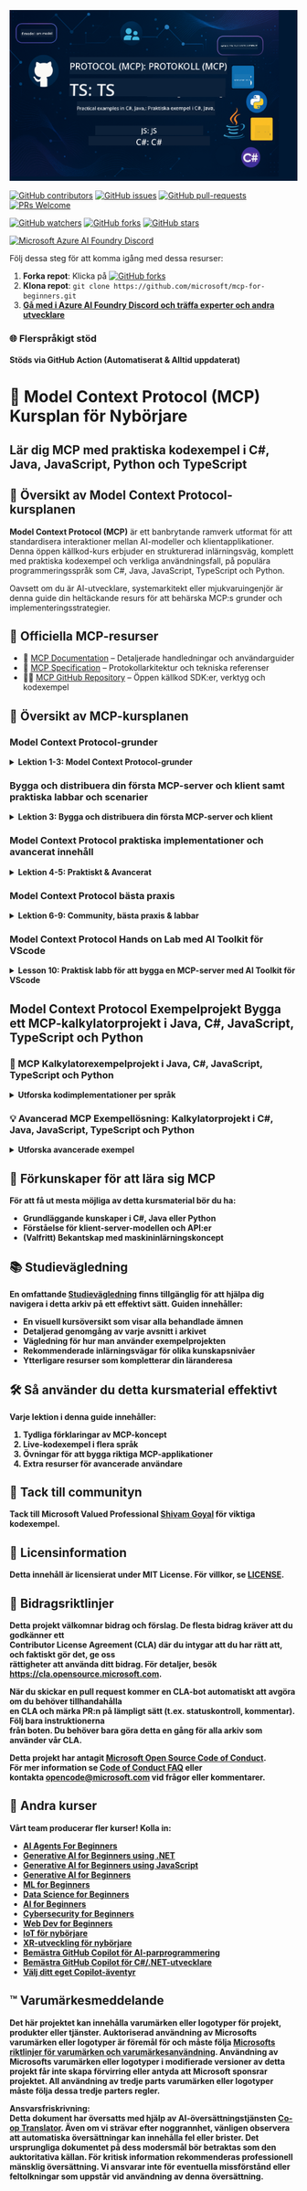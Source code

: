 <!--
CO_OP_TRANSLATOR_METADATA:
{
  "original_hash": "292f96c64f54ba097daea9598111ed82",
  "translation_date": "2025-07-02T05:37:34+00:00",
  "source_file": "README.md",
  "language_code": "sv"
}
-->
![MCP-for-beginners](../../translated_images/mcp-beginners.2ce2b317996369ff66c5b72e25eff9d4288ab2741fc70c0b4e523d1ae1e249fd.sv.png) 

[![GitHub contributors](https://img.shields.io/github/contributors/microsoft/mcp-for-beginners.svg)](https://GitHub.com/microsoft/mcp-for-beginners/graphs/contributors)
[![GitHub issues](https://img.shields.io/github/issues/microsoft/mcp-for-beginners.svg)](https://GitHub.com/microsoft/mcp-for-beginners/issues)
[![GitHub pull-requests](https://img.shields.io/github/issues-pr/microsoft/mcp-for-beginners.svg)](https://GitHub.com/microsoft/mcp-for-beginners/pulls)
[![PRs Welcome](https://img.shields.io/badge/PRs-welcome-brightgreen.svg?style=flat-square)](http://makeapullrequest.com)

[![GitHub watchers](https://img.shields.io/github/watchers/microsoft/mcp-for-beginners.svg?style=social&label=Watch)](https://GitHub.com/microsoft/mcp-for-beginners/watchers)
[![GitHub forks](https://img.shields.io/github/forks/microsoft/mcp-for-beginners.svg?style=social&label=Fork)](https://GitHub.com/microsoft/mcp-for-beginners/fork)
[![GitHub stars](https://img.shields.io/github/stars/microsoft/mcp-for-beginners?style=social&label=Star)](https://GitHub.com/microsoft/mcp-for-beginners/stargazers)


[![Microsoft Azure AI Foundry Discord](https://dcbadge.limes.pink/api/server/ByRwuEEgH4)](https://discord.com/invite/ByRwuEEgH4)

Följ dessa steg för att komma igång med dessa resurser:
1. **Forka repot**: Klicka på [![GitHub forks](https://img.shields.io/github/forks/microsoft/mcp-for-beginners.svg?style=social&label=Fork)](https://GitHub.com/microsoft/mcp-for-beginners/fork)
2. **Klona repot**:   `git clone https://github.com/microsoft/mcp-for-beginners.git`
3. [**Gå med i Azure AI Foundry Discord och träffa experter och andra utvecklare**](https://discord.com/invite/ByRwuEEgH4)


### 🌐 Flerspråkigt stöd

#### Stöds via GitHub Action (Automatiserat & Alltid uppdaterat)

# 🚀 Model Context Protocol (MCP) Kursplan för Nybörjare

## **Lär dig MCP med praktiska kodexempel i C#, Java, JavaScript, Python och TypeScript**

## 🧠 Översikt av Model Context Protocol-kursplanen

**Model Context Protocol (MCP)** är ett banbrytande ramverk utformat för att standardisera interaktioner mellan AI-modeller och klientapplikationer. Denna öppen källkod-kurs erbjuder en strukturerad inlärningsväg, komplett med praktiska kodexempel och verkliga användningsfall, på populära programmeringsspråk som C#, Java, JavaScript, TypeScript och Python.

Oavsett om du är AI-utvecklare, systemarkitekt eller mjukvaruingenjör är denna guide din heltäckande resurs för att behärska MCP:s grunder och implementeringsstrategier.

## 🔗 Officiella MCP-resurser

- 📘 [MCP Documentation](https://modelcontextprotocol.io/) – Detaljerade handledningar och användarguider  
- 📜 [MCP Specification](https://spec.modelcontextprotocol.io/) – Protokollarkitektur och tekniska referenser  
- 🧑‍💻 [MCP GitHub Repository](https://github.com/modelcontextprotocol) – Öppen källkod SDK:er, verktyg och kodexempel  

## 🧭 Översikt av MCP-kursplanen

### Model Context Protocol-grunder  
<details>
  <summary><strong> Lektion 1-3: Model Context Protocol-grunder</strong></summary>

- **00. Introduktion till MCP**  
  Översikt av Model Context Protocol och dess betydelse i AI-flöden. [Läs mer](./00-Introduction/README.md)
- **01. Kärnbegrepp förklarade**  
  Djupgående genomgång av MCP:s kärnbegrepp. [Läs mer](./01-CoreConcepts/README.md)
- **02. Säkerhet i MCP**  
  Säkerhetshot och bästa praxis. [Läs mer](./02-Security/README.md)
- **03. Kom igång med MCP**  
  Miljöinställning, grundläggande servrar/klienter, integration. [Läs mer](./03-GettingStarted/README.md)
</details>

### Bygga och distribuera din första MCP-server och klient samt praktiska labbar och scenarier  
<details>
  <summary><strong> Lektion 3: Bygga och distribuera din första MCP-server och klient</strong></summary>

- **3.1. Första servern** – [Guide](./03-GettingStarted/01-first-server/README.md)
- **3.2. Första klienten** – [Guide](./03-GettingStarted/02-client/README.md)
- **3.3. Klient med LLM** – [Guide](./03-GettingStarted/03-llm-client/README.md)
- **3.4. Använda en server med Visual Studio Code** – [Guide](./03-GettingStarted/04-vscode/README.md)
- **3.5. Skapa en server med SSE** – [Guide](./03-GettingStarted/05-sse-server/README.md)
- **3.6. HTTP Streaming** – [Guide](./03-GettingStarted/06-http-streaming/README.md)
- **3.7. Använd AI Toolkit** – [Guide](./03-GettingStarted/07-aitk/README.md)
- **3.8. Testa din server** – [Guide](./03-GettingStarted/08-testing/README.md)
- **3.9. Distribuera din server** – [Guide](./03-GettingStarted/09-deployment/README.md)
</details>

### Model Context Protocol praktiska implementationer och avancerat innehåll  
<details>
  <summary><strong> Lektion 4-5: Praktiskt & Avancerat</strong></summary>

- **04. Praktisk implementation**  
  SDK:er, felsökning, testning, återanvändbara promptmallar. [Läs mer](./04-PracticalImplementation/README.md)
- **05. Avancerade ämnen inom MCP**  
  Multimodal AI, skalning, företagsanvändning. [Läs mer](./05-AdvancedTopics/README.md)
- **5.1. MCP-integration med Azure** – [Guide](./05-AdvancedTopics/mcp-integration/README.md)
- **5.2. Multimodalitet** – [Guide](./05-AdvancedTopics/mcp-multi-modality/README.md)
- **5.3. MCP OAuth2-demo** – [Guide](./05-AdvancedTopics/mcp-oauth2-demo/README.md)
- **5.4. Root Contexts** – [Guide](./05-AdvancedTopics/mcp-root-contexts/README.md)
- **5.5. Routing** – [Guide](./05-AdvancedTopics/mcp-routing/README.md)
- **5.6. Sampling** – [Guide](./05-AdvancedTopics/mcp-sampling/README.md)
- **5.7. Skalning** – [Guide](./05-AdvancedTopics/mcp-scaling/README.md)
- **5.8. Säkerhet** – [Guide](./05-AdvancedTopics/mcp-security/README.md)
- **5.9. Web Search MCP** – [Guide](./05-AdvancedTopics/web-search-mcp/README.md)
- **5.10. Realtidsströmning** – [Guide](./05-AdvancedTopics/mcp-realtimestreaming/README.md)
- **5.11. Realtids webbsökning** – [Guide](./05-AdvancedTopics/mcp-realtimesearch/README.md)
- **5.12. Entra ID-autentisering för Model Context Protocol-servrar** – [Guide](./05-AdvancedTopics/mcp-security-entra/README.md)
</details>

### Model Context Protocol bästa praxis  
<details>
  <summary><strong> Lektion 6-9: Community, bästa praxis & labbar</strong></summary>
- **06. Community Contributions** – [Guide](./06-CommunityContributions/README.md)
- **07. Insights from Early Adoption** – [Guide](./07-LessonsFromEarlyAdoption/README.md)
- **08. Best Practices for MCP** – [Guide](./08-BestPractices/README.md)
- **09. MCP Case Studies** – [Guide](./09-CaseStudy/README.md)
</details>

### Model Context Protocol Hands on Lab med AI Toolkit för VScode
<details>
  <summary><strong>Lesson 10: Praktisk labb för att bygga en MCP-server med AI Toolkit för VScode </summary>
    
- **10. Effektivisera AI-arbetsflöden: Bygga en MCP-server med AI Toolkit** – [Hands On Lab](./10-StreamliningAIWorkflowsBuildingAnMCPServerWithAIToolkit/README.md)
</details>

## Model Context Protocol Exempelprojekt Bygga ett MCP-kalkylatorprojekt i Java, C#, JavaScript, TypeScript och Python

### 🧮 MCP Kalkylatorexempelprojekt i Java, C#, JavaScript, TypeScript och Python
<details>
  <summary><strong>Utforska kodimplementationer per språk</strong></summary>

  - [C# MCP Server Example](./03-GettingStarted/samples/csharp/README.md)
  - [Java MCP Calculator](./03-GettingStarted/samples/java/calculator/README.md)
  - [JavaScript MCP Demo](./03-GettingStarted/samples/javascript/README.md)
  - [Python MCP Server](../../03-GettingStarted/samples/python/mcp_calculator_server.py)
  - [TypeScript MCP Example](./03-GettingStarted/samples/typescript/README.md)

</details>

### 💡 Avancerad MCP Exempellösning: Kalkylatorprojekt i C#, Java, JavaScript, TypeScript och Python
<details>
  <summary><strong>Utforska avancerade exempel</strong></summary>

  - [Advanced C# Sample](./04-PracticalImplementation/samples/csharp/README.md)
  - [Java Container App Example](./04-PracticalImplementation/samples/java/containerapp/README.md)
  - [JavaScript Advanced Sample](./04-PracticalImplementation/samples/javascript/README.md)
  - [Python Complex Implementation](../../04-PracticalImplementation/samples/python/mcp_sample.py)
  - [TypeScript Container Sample](./04-PracticalImplementation/samples/typescript/README.md)

</details>


## 🎯 Förkunskaper för att lära sig MCP

För att få ut mesta möjliga av detta kursmaterial bör du ha:

- Grundläggande kunskaper i C#, Java eller Python  
- Förståelse för klient-server-modellen och API:er  
- (Valfritt) Bekantskap med maskininlärningskoncept  

## 📚 Studievägledning

En omfattande [Studievägledning](./study_guide.md) finns tillgänglig för att hjälpa dig navigera i detta arkiv på ett effektivt sätt. Guiden innehåller:

- En visuell kursöversikt som visar alla behandlade ämnen  
- Detaljerad genomgång av varje avsnitt i arkivet  
- Vägledning för hur man använder exempelprojekten  
- Rekommenderade inlärningsvägar för olika kunskapsnivåer  
- Ytterligare resurser som kompletterar din läranderesa  

## 🛠️ Så använder du detta kursmaterial effektivt

Varje lektion i denna guide innehåller:

1. Tydliga förklaringar av MCP-koncept  
2. Live-kodexempel i flera språk  
3. Övningar för att bygga riktiga MCP-applikationer  
4. Extra resurser för avancerade användare  


## 🌟 Tack till communityn

Tack till Microsoft Valued Professional [Shivam Goyal](https://www.linkedin.com/in/shivam2003/) för viktiga kodexempel. 

## 📜 Licensinformation

Detta innehåll är licensierat under **MIT License**. För villkor, se [LICENSE](../../LICENSE).

## 🤝 Bidragsriktlinjer

Detta projekt välkomnar bidrag och förslag. De flesta bidrag kräver att du godkänner ett  
Contributor License Agreement (CLA) där du intygar att du har rätt att, och faktiskt gör det, ge oss  
rättigheter att använda ditt bidrag. För detaljer, besök <https://cla.opensource.microsoft.com>.

När du skickar en pull request kommer en CLA-bot automatiskt att avgöra om du behöver tillhandahålla  
en CLA och märka PR:n på lämpligt sätt (t.ex. statuskontroll, kommentar). Följ bara instruktionerna  
från boten. Du behöver bara göra detta en gång för alla arkiv som använder vår CLA.

Detta projekt har antagit [Microsoft Open Source Code of Conduct](https://opensource.microsoft.com/codeofconduct/).  
För mer information se [Code of Conduct FAQ](https://opensource.microsoft.com/codeofconduct/faq/) eller  
kontakta [opencode@microsoft.com](mailto:opencode@microsoft.com) vid frågor eller kommentarer.

## 🎒 Andra kurser  
Vårt team producerar fler kurser! Kolla in:

- [AI Agents For Beginners](https://github.com/microsoft/ai-agents-for-beginners?WT.mc_id=academic-105485-koreyst)  
- [Generative AI for Beginners using .NET](https://github.com/microsoft/Generative-AI-for-beginners-dotnet?WT.mc_id=academic-105485-koreyst)  
- [Generative AI for Beginners using JavaScript](https://github.com/microsoft/generative-ai-with-javascript?WT.mc_id=academic-105485-koreyst)  
- [Generative AI for Beginners](https://github.com/microsoft/generative-ai-for-beginners?WT.mc_id=academic-105485-koreyst)  
- [ML for Beginners](https://aka.ms/ml-beginners?WT.mc_id=academic-105485-koreyst)  
- [Data Science for Beginners](https://aka.ms/datascience-beginners?WT.mc_id=academic-105485-koreyst)  
- [AI for Beginners](https://aka.ms/ai-beginners?WT.mc_id=academic-105485-koreyst)  
- [Cybersecurity for Beginners](https://github.com/microsoft/Security-101??WT.mc_id=academic-96948-sayoung)  
- [Web Dev for Beginners](https://aka.ms/webdev-beginners?WT.mc_id=academic-105485-koreyst)
- [IoT för nybörjare](https://aka.ms/iot-beginners?WT.mc_id=academic-105485-koreyst)
- [XR-utveckling för nybörjare](https://github.com/microsoft/xr-development-for-beginners?WT.mc_id=academic-105485-koreyst)
- [Bemästra GitHub Copilot för AI-parprogrammering](https://aka.ms/GitHubCopilotAI?WT.mc_id=academic-105485-koreyst)
- [Bemästra GitHub Copilot för C#/.NET-utvecklare](https://github.com/microsoft/mastering-github-copilot-for-dotnet-csharp-developers?WT.mc_id=academic-105485-koreyst)
- [Välj ditt eget Copilot-äventyr](https://github.com/microsoft/CopilotAdventures?WT.mc_id=academic-105485-koreyst)


## ™️ Varumärkesmeddelande

Det här projektet kan innehålla varumärken eller logotyper för projekt, produkter eller tjänster. Auktoriserad användning av Microsofts
varumärken eller logotyper är föremål för och måste följa
[Microsofts riktlinjer för varumärken och varumärkesanvändning](https://www.microsoft.com/legal/intellectualproperty/trademarks/usage/general).
Användning av Microsofts varumärken eller logotyper i modifierade versioner av detta projekt får inte skapa förvirring eller antyda att Microsoft sponsrar projektet.
All användning av tredje parts varumärken eller logotyper måste följa dessa tredje parters regler.

**Ansvarsfriskrivning**:  
Detta dokument har översatts med hjälp av AI-översättningstjänsten [Co-op Translator](https://github.com/Azure/co-op-translator). Även om vi strävar efter noggrannhet, vänligen observera att automatiska översättningar kan innehålla fel eller brister. Det ursprungliga dokumentet på dess modersmål bör betraktas som den auktoritativa källan. För kritisk information rekommenderas professionell mänsklig översättning. Vi ansvarar inte för eventuella missförstånd eller feltolkningar som uppstår vid användning av denna översättning.